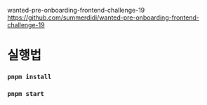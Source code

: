 wanted-pre-onboarding-frontend-challenge-19
https://github.com/summerdidi/wanted-pre-onboarding-frontend-challenge-19

# 실행법
### `pnpm install`
### `pnpm start`
